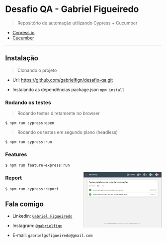 # Desafio QA - Gabriel Figueiredo

> Repositório de automação utilizando Cypress + Cucumber

- [Cypress.io](https://www.cypress.io/)
- [Cucumber](https://cucumber.io/)
---

## Instalação

> Clonando o projeto
 - Url: https://github.com/gabrielfign/desafio-qa.git

- Instalando as dependências package.json
`npm install`

### Rodando os testes

> Rodando testes diretamente no browser

```shell
$ npm run cypress:open
```

> Rodando os testes em segundo plano (headless)

```shell
$ npm run cypress:run
```

### Features
```shell
$ npm run feature-express:run
```
<img align="right" src="./cypress/docs/report-mocha-teste.jpg" alt="Mochawesome Report" width="50%" />

### Report
```shell
$ npm run cypress:report
```

## Fala comigo

- Linkedin: <a href="https://www.linkedin.com/in/gabriel-figueiredo-109752103/" target="_blank">`Gabriel Figueiredo`</a>

- Instagram:  <a href="https://www.instagram.com/gabrielfign/" target="_blank">`@gabrielfign`</a>

- E-mail: `gabrielgsfigueiredo@gmail.com`